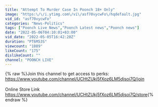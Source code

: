```yaml
---
title: "Attempt To Murder Case In Poonch 18+ Only"
image: "https:\/\/i.ytimg.com\/vi\/asf70vycwFo\/hqdefault.jpg"
vid_id: "asf70vycwFo"
categories: "News-Politics"
tags: ["Poonch Live News","Poonch Latest news","Poonch news"]
date: "2022-05-06T04:10:01+03:00"
vid_date: "2022-05-05T16:42:20Z"
duration: "PT6M53S"
viewcount: "1889"
likeCount: "175"
dislikeCount: ""
channel: "POONCH LIVE"
---
```

{% raw %}Join this channel to get access to perks:<br /><a rel="nofollow" target="blank" href="https://www.youtube.com/channel/UCHtZUkj5fXoz6LM5djsoi7Q/join">https://www.youtube.com/channel/UCHtZUkj5fXoz6LM5djsoi7Q/join</a><br /><br />Online Store Link <a rel="nofollow" target="blank" href="https://www.youtube.com/channel/UCHtZUkj5fXoz6LM5djsoi7Q/store">https://www.youtube.com/channel/UCHtZUkj5fXoz6LM5djsoi7Q/store</a>{% endraw %}
